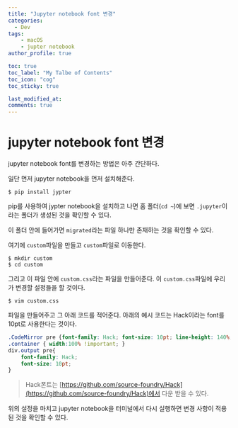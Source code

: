 ```yaml
---
title: "Jupyter notebook font 변경"
categories: 
  - Dev
tags: 
    - macOS
    - jupter notebook
author_profile: true

toc: true
toc_label: "My Talbe of Contents"
toc_icon: "cog"
toc_sticky: true

last_modified_at:
comments: true
---
```


# jupyter notebook font 변경


jupyter notebook font를 변경하는 방법은 아주 간단하다. 

일단 먼저 jupyter notebook을 먼저 설치해준다.

```
$ pip install jypter
```

pip를 사용하여 jypter notebook을 설치하고 나면 홈 폴더(`cd ~`)에 보면 `.jupyter`이라는 폴더가 생성된 것을 확인할 수 있다. 

이 폴더 안에 들어가면 `migrated`라는 파일 하나만 존재하는 것을 확인할 수 있다. 

여기에 `custom`파일을 만들고 `custom`파일로 이동한다. 

```
$ mkdir custom
$ cd custom
```

그리고 이 파일 안에 `custom.css`라는 파일을 만들어준다. 이 `custom.css`파일에 우리가 변경할 설정들을 할 것이다.

```
$ vim custom.css
```
파일을 만들어주고 그 아래 코드를 적어준다. 아래의 예시 코드는 Hack이라는 font를 10pt로 사용한다는 것이다.

```css
.CodeMirror pre {font-family: Hack; font-size: 10pt; line-height: 140%;}
.container { width:100% !important; }
div.output pre{
    font-family: Hack;
    font-size: 10pt;
}
```

> Hack폰트는 [https://github.com/source-foundry/Hack](https://github.com/source-foundry/Hack)에서 다운 받을 수 있다. 

위의 설정을 마치고 jupyter notebook을 터미널에서 다시 실행하면 변경 사항이 적용된 것을 확인할 수 있다.

